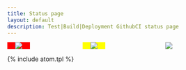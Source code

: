 ```yaml
---
title: Status page
layout: default
description: Test|Build|Deployment GithubCI status page
---
```


<div class="col" style="column-width: 100%; column-count: 3; text-align: center; position: center;">
  <div class="row" style="width: 33%; background-color: red; text-align: center; position: center;">
    <img src="https://github.com/wryyyyyyyy/runner_one/workflows/test/badge.svg" />
  </div>
   <div class="row" style="width: 33%; background-color: yellow; text-align: center; position: center;">
    <img src="https://github.com/wryyyyyyyy/runner_one/workflows/CI/badge.svg" />
  </div>
   <div class="row" style="width: 33%; background-color: green text-align: center; position: center;">
    <img src="https://github.com/wryyyyyyyy/runner_one/workflows/deploy/badge.svg" />
  </div>
</div>

{% include atom.tpl %}
